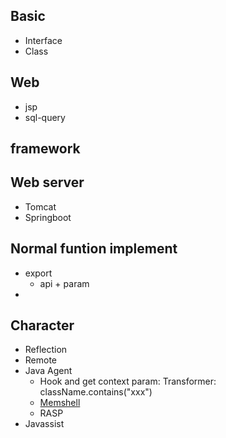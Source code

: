 
## Basic
- Interface
- Class


## Web
- jsp
- sql-query

## framework

## Web server
- Tomcat
- Springboot

## Normal funtion implement
- export
  - api + param
- 

## Character
- Reflection
- Remote
- Java Agent
  - Hook and get context param: Transformer: className.contains("xxx")
  - [Memshell](https://xz.aliyun.com/t/9450)
  - RASP
- Javassist
